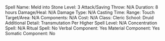 
Spell Name: Meld into Stone
Level: 3
Attack/Saving Throw: N/A
Duration: 8 hours
Damage/Heal: N/A
Damage Type: N/A
Casting Time: 
Range: Touch
Target/Area: N/A
Components: N/A
Cost: N/A
Class: Cleric
School:  Druid
Additional Detail: Transmutation
Per Higher Spell Level: N/A
Concentration Spell: N/A
Ritual Spell: No
Verbal Component: Yes
Material Component: Yes
Somatic Component: No
